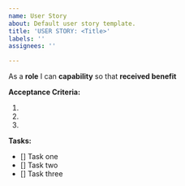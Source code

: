 ```yaml
---
name: User Story
about: Default user story template.
title: 'USER STORY: <Title>'
labels: ''
assignees: ''

---
```


As a **role** I can **capability** so that **received benefit**

**Acceptance Criteria:**

1. 
 
2.  

3.

**Tasks:**

- [] Task one
- [] Task two
- [] Task three
